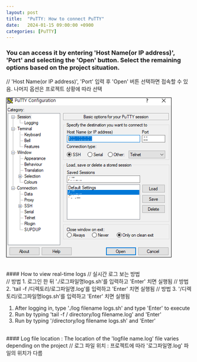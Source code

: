 ```yaml
---
layout: post
title:  "PuTTY: How to connect PuTTY"
date:   2024-01-15 09:00:00 +0900
categories: [PuTTY]
---
```


### You can access it by entering 'Host Name(or IP address)', 'Port' and selecting the 'Open' button. Select the remaining options based on the project situation.   
// 'Host Name(or IP address)', 'Port' 입력 후 'Open' 버튼 선택하면 접속할 수 있음. 나머지 옵션은 프로젝트 상황에 따라 선택   
   
![](https://raw.githubusercontent.com/mmmirrra/mmmirrra.github.io/main/_assets/puttyConnect.png)
   
<br>
#### How to view real-time logs   
// 실시간 로그 보는 방법   
   
<br>
// 방법 1. 로그인 한 뒤 './로그파일명logs.sh'를 입력하고 'Enter' 치면 실행됨   
// 방법 2. 'tail -f /디렉토리/로그파일명.log'를 입력하고 'Enter' 치면 실행됨   
// 방법 3. '/디렉토리/로그파일명logs.sh'를 입력하고 'Enter' 치면 실행됨   
   
1. After logging in, type './log filename logs.sh' and type 'Enter' to execute   
2. Run by typing 'tail -f / directory/log filename.log' and 'Enter'   
3. Run by typing '/directory/log filename logs.sh' and 'Enter'   
   
<br>
#### Log file location : The location of the 'logfile name.log' file varies depending on the project   
// 로그 파일 위치 : 프로젝트에 따라 '로그파일명.log' 파일의 위치가 다름   
